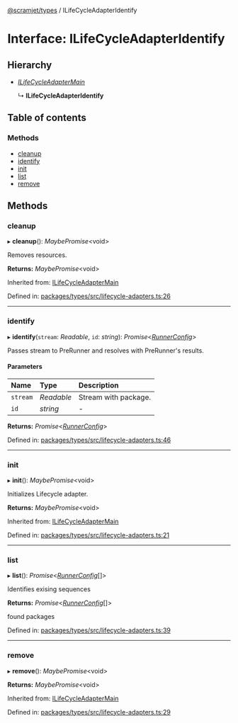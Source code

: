 [@scramjet/types](../README.md) / ILifeCycleAdapterIdentify

# Interface: ILifeCycleAdapterIdentify

## Hierarchy

- [*ILifeCycleAdapterMain*](ilifecycleadaptermain.md)

  ↳ **ILifeCycleAdapterIdentify**

## Table of contents

### Methods

- [cleanup](ilifecycleadapteridentify.md#cleanup)
- [identify](ilifecycleadapteridentify.md#identify)
- [init](ilifecycleadapteridentify.md#init)
- [list](ilifecycleadapteridentify.md#list)
- [remove](ilifecycleadapteridentify.md#remove)

## Methods

### cleanup

▸ **cleanup**(): *MaybePromise*<void\>

Removes resources.

**Returns:** *MaybePromise*<void\>

Inherited from: [ILifeCycleAdapterMain](ilifecycleadaptermain.md)

Defined in: [packages/types/src/lifecycle-adapters.ts:26](https://github.com/scramjet-cloud-platform/scramjet-csi-dev/blob/8f44413a/packages/types/src/lifecycle-adapters.ts#L26)

___

### identify

▸ **identify**(`stream`: *Readable*, `id`: *string*): *Promise*<[*RunnerConfig*](../README.md#runnerconfig)\>

Passes stream to PreRunner and resolves with PreRunner's results.

#### Parameters

| Name | Type | Description |
| :------ | :------ | :------ |
| `stream` | *Readable* | Stream with package. |
| `id` | *string* | - |

**Returns:** *Promise*<[*RunnerConfig*](../README.md#runnerconfig)\>

Defined in: [packages/types/src/lifecycle-adapters.ts:46](https://github.com/scramjet-cloud-platform/scramjet-csi-dev/blob/8f44413a/packages/types/src/lifecycle-adapters.ts#L46)

___

### init

▸ **init**(): *MaybePromise*<void\>

Initializes Lifecycle adapter.

**Returns:** *MaybePromise*<void\>

Inherited from: [ILifeCycleAdapterMain](ilifecycleadaptermain.md)

Defined in: [packages/types/src/lifecycle-adapters.ts:21](https://github.com/scramjet-cloud-platform/scramjet-csi-dev/blob/8f44413a/packages/types/src/lifecycle-adapters.ts#L21)

___

### list

▸ **list**(): *Promise*<[*RunnerConfig*](../README.md#runnerconfig)[]\>

Identifies exising sequences

**Returns:** *Promise*<[*RunnerConfig*](../README.md#runnerconfig)[]\>

found packages

Defined in: [packages/types/src/lifecycle-adapters.ts:39](https://github.com/scramjet-cloud-platform/scramjet-csi-dev/blob/8f44413a/packages/types/src/lifecycle-adapters.ts#L39)

___

### remove

▸ **remove**(): *MaybePromise*<void\>

**Returns:** *MaybePromise*<void\>

Inherited from: [ILifeCycleAdapterMain](ilifecycleadaptermain.md)

Defined in: [packages/types/src/lifecycle-adapters.ts:29](https://github.com/scramjet-cloud-platform/scramjet-csi-dev/blob/8f44413a/packages/types/src/lifecycle-adapters.ts#L29)
